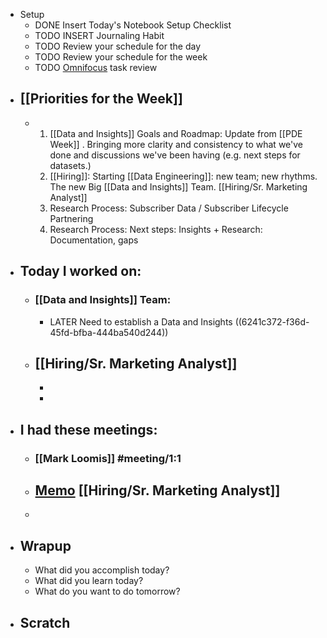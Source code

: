 - Setup
	- DONE Insert Today's Notebook Setup Checklist
	- TODO INSERT Journaling Habit
	- TODO Review your schedule for the day
	- TODO Review your schedule for the week
	- TODO [Omnifocus](omnifocus://) task review
- ## [[Priorities for the Week]]
	- 1. [[Data and Insights]] Goals and Roadmap: Update from [[PDE Week]] . Bringing more clarity and consistency to what we've done and discussions we've been having (e.g. next steps for datasets.)
	  2. [[Hiring]]:  Starting [[Data Engineering]]: new team; new rhythms. The new Big [[Data and Insights]]  Team.  [[Hiring/Sr. Marketing Analyst]]
	  3. Research Process: Subscriber Data / Subscriber Lifecycle Partnering 
	  4. Research Process: Next steps: Insights + Research: Documentation, gaps
- ## Today I worked on:
	- ### [[Data and Insights]] Team:
		- LATER Need to establish a Data and Insights ((6241c372-f36d-45fd-bfba-444ba540d244))
	- [[Hiring/Sr. Marketing Analyst]]
		-
		-
		-
- ## I had these meetings:
	- ### [[Mark Loomis]] #meeting/1:1
	- ## [Memo]() [[Hiring/Sr. Marketing Analyst]]
	-
- ## Wrapup
	- What did you accomplish today?
	- What did you learn today?
	- What do you want to do tomorrow?
- ## Scratch